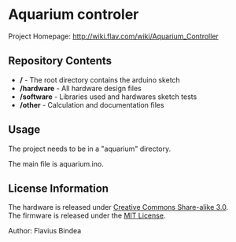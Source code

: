 Aquarium controler
==================

Project Homepage: http://wiki.flav.com/wiki/Aquarium_Controller

Repository Contents
-------------------

* **/** - The root directory contains the arduino sketch
* **/hardware** - All hardware design files
* **/software** - Libraries used and hardwares sketch tests
* **/other** - Calculation and documentation files

Usage
-----

The project needs to be in a "aquarium" directory.

The main file is aquarium.ino.

License Information
-------------------
The hardware is released under [Creative Commons Share-alike 3.0](http://creativecommons.org/licenses/by-sa/3.0/).  
The firmware is released under the [MIT License](http://opensource.org/licenses/MIT).

Author: Flavius Bindea  
